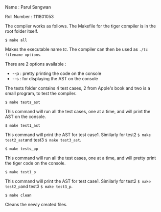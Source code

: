 Name        : Parul Sangwan

Roll Number : 111801053

The compiler works as follows. The Makefile for the tiger compiler is in the root folder itself.


```$ make all```

Makes the executable name *tc*. The compiler can then be used as ```./tc filename options```.

There are 2 options available : 
- --p : pretty printing the code on the console
- --s : for displaying the AST on the console

The tests folder contains 4 test cases, 2 from Apple's book and two is a small program, to test the compiler.

```$ make tests_ast```

This command will run all the test cases, one at a time, and will print the AST on the console.

```$ make test1_ast```

This command will print the AST for test case1. Similarly for test2 ```$ make test2_ast```and test3 ```$ make test3_ast```.


```$ make tests_pp```

This command will run all the test cases, one at a time, and will pretty print the tiger code on the console.

```$ make test1_p```

This command will print the AST for test case1. Similarly for test2 ```$ make test2_p```and test3 ```$ make test3_p```.

```$ make clean```

Cleans the newly created files.